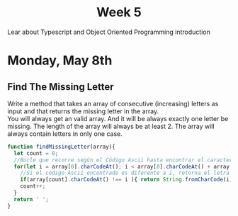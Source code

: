 # <center> Week 5 </center>
Lear about Typescript and Object Oriented Programming introduction

# Monday, May 8th
## Find The Missing Letter 
Write a method that takes an array of consecutive (increasing) letters as input and that returns the missing letter in the array. <br>
You will always get an valid array. And it will be always exactly one letter be missing. The length of the array will always be at least 2.
The array will always contain letters in only one case.

```javascript
function findMissingLetter(array){
  let count = 0;
  //Bucle que recorre según el Código Ascii hasta encontrar el caracter faltante
  for(let i = array[0].charCodeAt(); i < array[0].charCodeAt() + array.length; i++ ){
    //Si el codigo Ascii encontrado es diferente a i, retorna el letra faltante
    if(array[count].charCodeAt() !== i ){ return String.fromCharCode(i)}
    count++;
  }
  return ' ';
}
```
